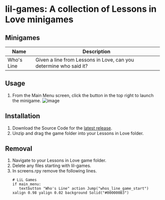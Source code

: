 # lil-games: A collection of Lessons in Love minigames

## Minigames
| Name | Description |
|------------|-----------------------------------------------------|
| Who's Line | Given a line from Lessons in Love, can you determine who said it?|

## Usage
1. From the Main Menu screen, click the button in the top right to launch the minigame.
   ![image](https://github.com/user-attachments/assets/c8f5024b-1895-4300-85d3-f1f1957d20cb)

## Installation
1. Download the Source Code for the [latest release](https://github.com/Penguin-0/lil-games/releases).
2. Unzip and drag the game folder into your Lessons in Love folder.

## Removal
1. Navigate to your Lessons in Love game folder.
2. Delete any files starting with lil-games.
3. In screens.rpy remove the following lines.
   ```
   # LiL Games
   if main_menu:
      textbutton "Who's Line" action Jump("whos_line_game_start") xalign 0.98 yalign 0.02 background Solid("#000000B3")
   ```
